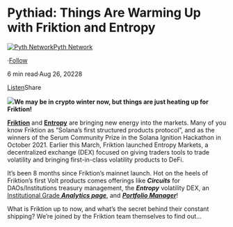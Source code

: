 Pythiad: Things Are Warming Up with Friktion and Entropy
========================================================

[![Pyth Network](https://miro.medium.com/v2/resize:fill:88:88/1*rdK3rHcWpkge6BRQRIwBjA.jpeg)](/?source=post_page-----ba6aacb71279--------------------------------)[Pyth Network](/?source=post_page-----ba6aacb71279--------------------------------)

·[Follow](https://medium.com/m/signin?actionUrl=https%3A%2F%2Fmedium.com%2F_%2Fsubscribe%2Fuser%2Ff55fccc0ad62&operation=register&redirect=https%3A%2F%2Fpythnetwork.medium.com%2Fpythiad-things-are-warming-up-with-friktion-and-entropy-ba6aacb71279&user=Pyth+Network&userId=f55fccc0ad62&source=post_page-f55fccc0ad62----ba6aacb71279---------------------post_header-----------)

6 min read·Aug 26, 20228

[Listen](https://medium.com/m/signin?actionUrl=https%3A%2F%2Fmedium.com%2Fplans%3Fdimension%3Dpost_audio_button%26postId%3Dba6aacb71279&operation=register&redirect=https%3A%2F%2Fpythnetwork.medium.com%2Fpythiad-things-are-warming-up-with-friktion-and-entropy-ba6aacb71279&source=-----ba6aacb71279---------------------post_audio_button-----------)Share

![](https://miro.medium.com/v2/resize:fit:1400/0*BbgVhwZ3Czj9vtdY)**We may be in crypto winter now, but things are just heating up for Friktion!**

[**Friktion**](https://friktion.fi) and [**Entropy**](https://entropy.trade/) are bringing new energy into the markets. Many of you know Friktion as “Solana’s first structured products protocol”, and as the winners of the Serum Community Prize in the Solana Ignition Hackathon in October 2021. Earlier this March, Friktion launched Entropy Markets, a decentralized exchange (DEX) focused on giving traders tools to trade volatility and bringing first-in-class volatility products to DeFi.

It’s been 8 months since Friktion’s mainnet launch. Hot on the heels of Friktion’s first Volt products comes offerings like ***Circuits*** for DAOs/Institutions treasury management, the ***Entropy*** volatility DEX, an [Institutional Grade ***Analytics page***](http://friktion.fi/analytics), and [***Portfolio Manager***](https://medium.com/friktion-research/introducing-friktions-portfolio-manager-306f6a351f77)!

What is Friktion up to now, and what’s the secret behind their constant shipping? We’re joined by the Friktion team themselves to find out…

